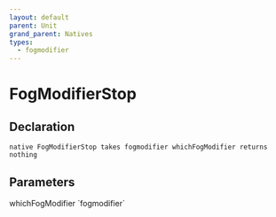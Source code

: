 ```yaml
---
layout: default
parent: Unit
grand_parent: Natives
types:
  - fogmodifier
---
```


# FogModifierStop

## Declaration

```
native FogModifierStop takes fogmodifier whichFogModifier returns nothing
```

## Parameters
<dl>
  <dt>whichFogModifier `fogmodifier`</dt>
  <dd></dd>
</dl>